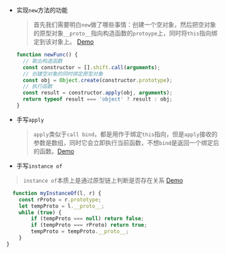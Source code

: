 - 实现`new`方法的功能

  > 首先我们需要明白`new`做了哪些事情：创建一个空对象，然后把空对象的原型对象`__proto__`指向构造函数的`protoype`上，同时将`this`指向绑定到该对象上。 [Demo](./JS/new.js)

  ```JavaScript
  function newFunc() {
    // 取出构造函数
    const constructor = [].shift.call(arguments);
    // 创建空对象的同时绑定原型对象
    const obj = Object.create(constructor.prototype);
    // 执行函数
    const result = constructor.apply(obj, arguments);
    return typeof result === 'object' ? result : obj;
  }
  ```

- 手写`apply`

  > `apply`类似于`call bind`，都是用作于绑定`this`指向，但是`apply`接收的参数是数组，同时它会立即执行当前函数，不想`bind`是返回一个绑定后的函数。[Demo](./JS/apply.js)

- 手写`instance of`
> `instance of`本质上是通过原型链上判断是否存在关系 [Demo]('./js/instanceOf.js')
```javascript
  function myInstanceOf(l, r) {
    const rProto = r.prototype;
    let tempProto = l.__proto__;
    while (true) {
        if (tempProto === null) return false;
        if (tempProto === rProto) return true;
        tempProto = tempProto.__proto__;
    }
}
```
